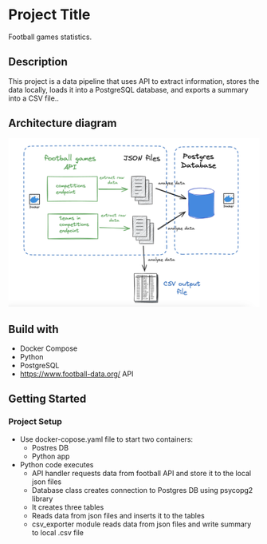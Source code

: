 
# Project Title

Football games statistics. 

## Description

This project is a data pipeline that uses API to extract information, stores the data locally, loads it into a PostgreSQL database, and exports a summary into a CSV file..

## Architecture diagram

![architecture_diagram](https://github.com/gwakaf/football_games/blob/main/architecture_diagram.png?raw=true)


## Build with

* Docker Compose
* Python
* PostgreSQL
* https://www.football-data.org/ API

## Getting Started
### Project Setup
* Use docker-copose.yaml file to start two containers:
  *   Postres DB
  *   Python app 
* Python code executes
  *   API handler requests data from football API and store it to the local json files
  *   Database class creates connection to Postgres DB using psycopg2 library
  *   It creates three tables
  *   Reads data from json files and inserts it to the tables
  *   csv_exporter module reads data from json files and write summary to local .csv file 




